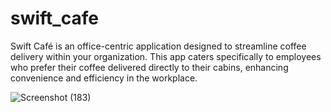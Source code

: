 # swift_cafe
Swift Café is an office-centric application designed to streamline coffee delivery within your organization. 
This app caters specifically to employees who prefer their coffee delivered directly to their cabins, enhancing convenience and efficiency in the workplace.

![Screenshot (183)](https://github.com/user-attachments/assets/c49cd949-d255-4410-8569-f7dda00151a4)

